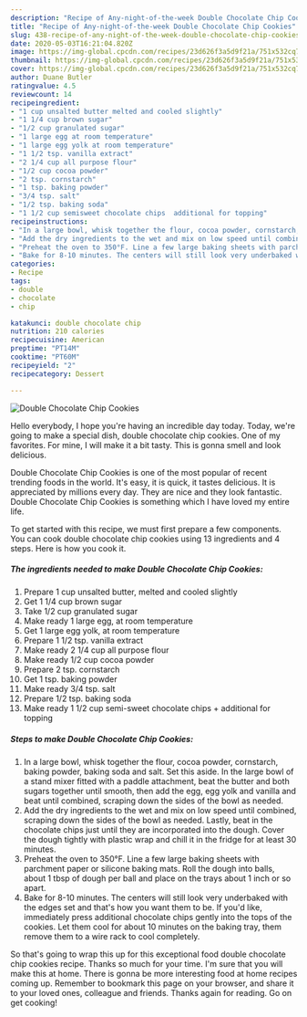 ```yaml
---
description: "Recipe of Any-night-of-the-week Double Chocolate Chip Cookies"
title: "Recipe of Any-night-of-the-week Double Chocolate Chip Cookies"
slug: 438-recipe-of-any-night-of-the-week-double-chocolate-chip-cookies
date: 2020-05-03T16:21:04.820Z
image: https://img-global.cpcdn.com/recipes/23d626f3a5d9f21a/751x532cq70/double-chocolate-chip-cookies-recipe-main-photo.jpg
thumbnail: https://img-global.cpcdn.com/recipes/23d626f3a5d9f21a/751x532cq70/double-chocolate-chip-cookies-recipe-main-photo.jpg
cover: https://img-global.cpcdn.com/recipes/23d626f3a5d9f21a/751x532cq70/double-chocolate-chip-cookies-recipe-main-photo.jpg
author: Duane Butler
ratingvalue: 4.5
reviewcount: 14
recipeingredient:
- "1 cup unsalted butter melted and cooled slightly"
- "1 1/4 cup brown sugar"
- "1/2 cup granulated sugar"
- "1 large egg at room temperature"
- "1 large egg yolk at room temperature"
- "1 1/2 tsp. vanilla extract"
- "2 1/4 cup all purpose flour"
- "1/2 cup cocoa powder"
- "2 tsp. cornstarch"
- "1 tsp. baking powder"
- "3/4 tsp. salt"
- "1/2 tsp. baking soda"
- "1 1/2 cup semisweet chocolate chips  additional for topping"
recipeinstructions:
- "In a large bowl, whisk together the flour, cocoa powder, cornstarch, baking powder, baking soda and salt. Set this aside. In the large bowl of a stand mixer fitted with a paddle attachment, beat the butter and both sugars together until smooth, then add the egg, egg yolk and vanilla and beat until combined, scraping down the sides of the bowl as needed."
- "Add the dry ingredients to the wet and mix on low speed until combined, scraping down the sides of the bowl as needed. Lastly, beat in the chocolate chips just until they are incorporated into the dough. Cover the dough tightly with plastic wrap and chill it in the fridge for at least 30 minutes."
- "Preheat the oven to 350°F. Line a few large baking sheets with parchment paper or silicone baking mats. Roll the dough into balls, about 1 tbsp of dough per ball and place on the trays about 1 inch or so apart."
- "Bake for 8-10 minutes. The centers will still look very underbaked with the edges set and that&#39;s how you want them to be. If you&#39;d like, immediately press additional chocolate chips gently into the tops of the cookies. Let them cool for about 10 minutes on the baking tray, them remove them to a wire rack to cool completely."
categories:
- Recipe
tags:
- double
- chocolate
- chip

katakunci: double chocolate chip 
nutrition: 210 calories
recipecuisine: American
preptime: "PT14M"
cooktime: "PT60M"
recipeyield: "2"
recipecategory: Dessert

---
```



![Double Chocolate Chip Cookies](https://img-global.cpcdn.com/recipes/23d626f3a5d9f21a/751x532cq70/double-chocolate-chip-cookies-recipe-main-photo.jpg)

Hello everybody, I hope you're having an incredible day today. Today, we're going to make a special dish, double chocolate chip cookies. One of my favorites. For mine, I will make it a bit tasty. This is gonna smell and look delicious.

Double Chocolate Chip Cookies is one of the most popular of recent trending foods in the world. It's easy, it is quick, it tastes delicious. It is appreciated by millions every day. They are nice and they look fantastic. Double Chocolate Chip Cookies is something which I have loved my entire life.




To get started with this recipe, we must first prepare a few components. You can cook double chocolate chip cookies using 13 ingredients and 4 steps. Here is how you cook it.

<!--inarticleads1-->

##### The ingredients needed to make Double Chocolate Chip Cookies:

1. Prepare 1 cup unsalted butter, melted and cooled slightly
1. Get 1 1/4 cup brown sugar
1. Take 1/2 cup granulated sugar
1. Make ready 1 large egg, at room temperature
1. Get 1 large egg yolk, at room temperature
1. Prepare 1 1/2 tsp. vanilla extract
1. Make ready 2 1/4 cup all purpose flour
1. Make ready 1/2 cup cocoa powder
1. Prepare 2 tsp. cornstarch
1. Get 1 tsp. baking powder
1. Make ready 3/4 tsp. salt
1. Prepare 1/2 tsp. baking soda
1. Make ready 1 1/2 cup semi-sweet chocolate chips + additional for topping




<!--inarticleads2-->

##### Steps to make Double Chocolate Chip Cookies:

1. In a large bowl, whisk together the flour, cocoa powder, cornstarch, baking powder, baking soda and salt. Set this aside. In the large bowl of a stand mixer fitted with a paddle attachment, beat the butter and both sugars together until smooth, then add the egg, egg yolk and vanilla and beat until combined, scraping down the sides of the bowl as needed.
1. Add the dry ingredients to the wet and mix on low speed until combined, scraping down the sides of the bowl as needed. Lastly, beat in the chocolate chips just until they are incorporated into the dough. Cover the dough tightly with plastic wrap and chill it in the fridge for at least 30 minutes.
1. Preheat the oven to 350°F. Line a few large baking sheets with parchment paper or silicone baking mats. Roll the dough into balls, about 1 tbsp of dough per ball and place on the trays about 1 inch or so apart.
1. Bake for 8-10 minutes. The centers will still look very underbaked with the edges set and that&#39;s how you want them to be. If you&#39;d like, immediately press additional chocolate chips gently into the tops of the cookies. Let them cool for about 10 minutes on the baking tray, them remove them to a wire rack to cool completely.




So that's going to wrap this up for this exceptional food double chocolate chip cookies recipe. Thanks so much for your time. I'm sure that you will make this at home. There is gonna be more interesting food at home recipes coming up. Remember to bookmark this page on your browser, and share it to your loved ones, colleague and friends. Thanks again for reading. Go on get cooking!
